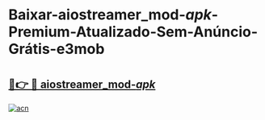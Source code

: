 # Baixar-aiostreamer_mod-_apk_-Premium-Atualizado-Sem-Anúncio-Grátis-e3mob

# <h2><a href="https://3gpdpz.esa.edu.pl?src=aiostreamer_mod-_apk_&ref=e3mob">🔗👉 🔴 aiostreamer_mod-_apk_</a></h2>

[![acn](https://github.com/user-attachments/assets/0f9c940e-d8b0-45ae-aac7-cd30a18b3e1c)](https://3gpdpz.esa.edu.pl?src=aiostreamer_mod-_apk_&ref=e3mob)

